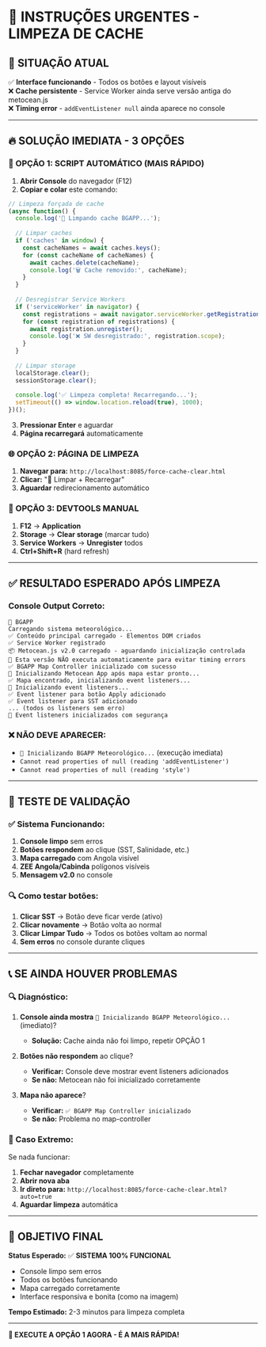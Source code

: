 # 🚨 INSTRUÇÕES URGENTES - LIMPEZA DE CACHE

## 🎯 **SITUAÇÃO ATUAL**

✅ **Interface funcionando** - Todos os botões e layout visíveis  
❌ **Cache persistente** - Service Worker ainda serve versão antiga do metocean.js  
❌ **Timing error** - `addEventListener null` ainda aparece no console

---

## 🔥 **SOLUÇÃO IMEDIATA - 3 OPÇÕES**

### **🚀 OPÇÃO 1: SCRIPT AUTOMÁTICO (MAIS RÁPIDO)**
1. **Abrir Console** do navegador (F12)
2. **Copiar e colar** este comando:
```javascript
// Limpeza forçada de cache
(async function() {
  console.log('🧹 Limpando cache BGAPP...');
  
  // Limpar caches
  if ('caches' in window) {
    const cacheNames = await caches.keys();
    for (const cacheName of cacheNames) {
      await caches.delete(cacheName);
      console.log('🗑️ Cache removido:', cacheName);
    }
  }
  
  // Desregistrar Service Workers
  if ('serviceWorker' in navigator) {
    const registrations = await navigator.serviceWorker.getRegistrations();
    for (const registration of registrations) {
      await registration.unregister();
      console.log('❌ SW desregistrado:', registration.scope);
    }
  }
  
  // Limpar storage
  localStorage.clear();
  sessionStorage.clear();
  
  console.log('✅ Limpeza completa! Recarregando...');
  setTimeout(() => window.location.reload(true), 1000);
})();
```
3. **Pressionar Enter** e aguardar
4. **Página recarregará** automaticamente

### **🌐 OPÇÃO 2: PÁGINA DE LIMPEZA**
1. **Navegar para:** `http://localhost:8085/force-cache-clear.html`
2. **Clicar:** "🔄 Limpar + Recarregar"
3. **Aguardar** redirecionamento automático

### **🔧 OPÇÃO 3: DEVTOOLS MANUAL**
1. **F12** → **Application**
2. **Storage** → **Clear storage** (marcar tudo)
3. **Service Workers** → **Unregister** todos
4. **Ctrl+Shift+R** (hard refresh)

---

## ✅ **RESULTADO ESPERADO APÓS LIMPEZA**

### **Console Output Correto:**
```
🌊 BGAPP
Carregando sistema meteorológico...
✅ Conteúdo principal carregado - Elementos DOM criados
✅ Service Worker registrado
📦 Metocean.js v2.0 carregado - aguardando inicialização controlada
🔄 Esta versão NÃO executa automaticamente para evitar timing errors
✅ BGAPP Map Controller inicializado com sucesso
🚀 Inicializando Metocean App após mapa estar pronto...
✅ Mapa encontrado, inicializando event listeners...
🔧 Inicializando event listeners...
✅ Event listener para botão Apply adicionado
✅ Event listener para SST adicionado
... (todos os listeners sem erro)
🎯 Event listeners inicializados com segurança
```

### **❌ NÃO DEVE APARECER:**
- `🚀 Inicializando BGAPP Meteorológico...` (execução imediata)
- `Cannot read properties of null (reading 'addEventListener')`
- `Cannot read properties of null (reading 'style')`

---

## 🎯 **TESTE DE VALIDAÇÃO**

### **✅ Sistema Funcionando:**
1. **Console limpo** sem erros
2. **Botões respondem** ao clique (SST, Salinidade, etc.)
3. **Mapa carregado** com Angola visível
4. **ZEE Angola/Cabinda** polígonos visíveis
5. **Mensagem v2.0** no console

### **🔍 Como testar botões:**
1. **Clicar SST** → Botão deve ficar verde (ativo)
2. **Clicar novamente** → Botão volta ao normal
3. **Clicar Limpar Tudo** → Todos os botões voltam ao normal
4. **Sem erros** no console durante cliques

---

## 📞 **SE AINDA HOUVER PROBLEMAS**

### **🔍 Diagnóstico:**
1. **Console ainda mostra** `🚀 Inicializando BGAPP Meteorológico...` (imediato)?
   - **Solução:** Cache ainda não foi limpo, repetir OPÇÃO 1

2. **Botões não respondem** ao clique?
   - **Verificar:** Console deve mostrar event listeners adicionados
   - **Se não:** Metocean não foi inicializado corretamente

3. **Mapa não aparece**?
   - **Verificar:** `✅ BGAPP Map Controller inicializado`
   - **Se não:** Problema no map-controller

### **🚨 Caso Extremo:**
Se nada funcionar:
1. **Fechar navegador** completamente
2. **Abrir nova aba**
3. **Ir direto para:** `http://localhost:8085/force-cache-clear.html?auto=true`
4. **Aguardar limpeza** automática

---

## 🎯 **OBJETIVO FINAL**

**Status Esperado:** ✅ **SISTEMA 100% FUNCIONAL**
- Console limpo sem erros
- Todos os botões funcionando
- Mapa carregado corretamente
- Interface responsiva e bonita (como na imagem)

**Tempo Estimado:** 2-3 minutos para limpeza completa

---

**🚀 EXECUTE A OPÇÃO 1 AGORA - É A MAIS RÁPIDA!**
